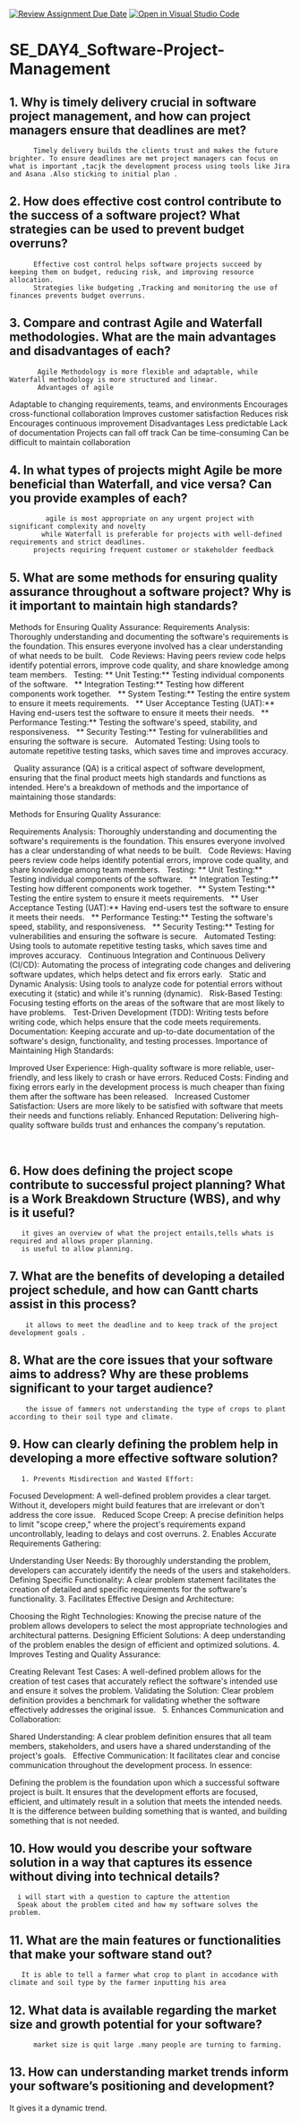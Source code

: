 [![Review Assignment Due Date](https://classroom.github.com/assets/deadline-readme-button-22041afd0340ce965d47ae6ef1cefeee28c7c493a6346c4f15d667ab976d596c.svg)](https://classroom.github.com/a/9pw6JKcu)
[![Open in Visual Studio Code](https://classroom.github.com/assets/open-in-vscode-2e0aaae1b6195c2367325f4f02e2d04e9abb55f0b24a779b69b11b9e10269abc.svg)](https://classroom.github.com/online_ide?assignment_repo_id=18611978&assignment_repo_type=AssignmentRepo)
# SE_DAY4_Software-Project-Management
## 1. Why is timely delivery crucial in software project management, and how can project managers ensure that deadlines are met?
          Timely delivery builds the clients trust and makes the future brighter. To ensure deadlines are met project managers can focus on what is important ,tacjk the development process using tools like Jira and Asana .Also sticking to initial plan .
## 2. How does effective cost control contribute to the success of a software project? What strategies can be used to prevent budget overruns?
          Effective cost control helps software projects succeed by keeping them on budget, reducing risk, and improving resource allocation.
          Strategies like budgeting ,Tracking and monitoring the use of finances prevents budget overruns.
## 3. Compare and contrast Agile and Waterfall methodologies. What are the main advantages and disadvantages of each?
           Agile Methodology is more flexible and adaptable, while Waterfall methodology is more structured and linear.
           Advantages of agile 
   Adaptable to changing requirements, teams, and environments 
   Encourages cross-functional collaboration 
   Improves customer satisfaction 
   Reduces risk 
  Encourages continuous improvement 
  Disadvantages
Less predictable 
Lack of documentation 
Projects can fall off track 
Can be time-consuming 
Can be difficult to maintain collaboration 

## 4. In what types of projects might Agile be more beneficial than Waterfall, and vice versa? Can you provide examples of each?
             agile is most appropriate on any urgent project with significant complexity and novelty
            while Waterfall is preferable for projects with well-defined requirements and strict deadlines.
          projects requiring frequent customer or stakeholder feedback
## 5. What are some methods for ensuring quality assurance throughout a software project? Why is it important to maintain high standards?
  Methods for Ensuring Quality Assurance:
Requirements Analysis:
Thoroughly understanding and documenting the software's requirements is the foundation. This ensures everyone involved has a clear understanding of what needs to be built.   
Code Reviews:
Having peers review code helps identify potential errors, improve code quality, and share knowledge among team members.   
Testing:
** Unit Testing:** Testing individual components of the software.   
** Integration Testing:** Testing how different components work together.   
** System Testing:** Testing the entire system to ensure it meets requirements.   
** User Acceptance Testing (UAT):** Having end-users test the software to ensure it meets their needs.   
** Performance Testing:** Testing the software's speed, stability, and responsiveness.   
** Security Testing:** Testing for vulnerabilities and ensuring the software is secure.   
Automated Testing:
Using tools to automate repetitive testing tasks, which saves time and improves accuracy.

          Quality assurance (QA) is a critical aspect of software development, ensuring that the final product meets high standards and functions as intended. Here's a breakdown of methods and the importance of maintaining those standards:   

Methods for Ensuring Quality Assurance:

Requirements Analysis:
Thoroughly understanding and documenting the software's requirements is the foundation. This ensures everyone involved has a clear understanding of what needs to be built.   
Code Reviews:
Having peers review code helps identify potential errors, improve code quality, and share knowledge among team members.   
Testing:
** Unit Testing:** Testing individual components of the software.   
** Integration Testing:** Testing how different components work together.   
** System Testing:** Testing the entire system to ensure it meets requirements.   
** User Acceptance Testing (UAT):** Having end-users test the software to ensure it meets their needs.   
** Performance Testing:** Testing the software's speed, stability, and responsiveness.   
** Security Testing:** Testing for vulnerabilities and ensuring the software is secure.   
Automated Testing:
Using tools to automate repetitive testing tasks, which saves time and improves accuracy.   
Continuous Integration and Continuous Delivery (CI/CD):
Automating the process of integrating code changes and delivering software updates, which helps detect and fix errors early.   
Static and Dynamic Analysis:
Using tools to analyze code for potential errors without executing it (static) and while it's running (dynamic).   
Risk-Based Testing:
Focusing testing efforts on the areas of the software that are most likely to have problems.   
Test-Driven Development (TDD):
Writing tests before writing code, which helps ensure that the code meets requirements.
Documentation:
Keeping accurate and up-to-date documentation of the software's design, functionality, and testing processes.
Importance of Maintaining High Standards:

Improved User Experience:
High-quality software is more reliable, user-friendly, and less likely to crash or have errors.
Reduced Costs:
Finding and fixing errors early in the development process is much cheaper than fixing them after the software has been released.   
Increased Customer Satisfaction:
Users are more likely to be satisfied with software that meets their needs and functions reliably.
Enhanced Reputation:
Delivering high-quality software builds trust and enhances the company's reputation.

   

## 6. How does defining the project scope contribute to successful project planning? What is a Work Breakdown Structure (WBS), and why is it useful?
       it gives an overview of what the project entails,tells whats is required and allows proper planning.
       is useful to allow planning.
## 7. What are the benefits of developing a detailed project schedule, and how can Gantt charts assist in this process?
        it allows to meet the deadline and to keep track of the project development goals . 
        
## 8. What are the core issues that your software aims to address? Why are these problems significant to your target audience?
        the issue of fammers not understanding the type of crops to plant according to their soil type and climate.
## 9. How can clearly defining the problem help in developing a more effective software solution?
       1. Prevents Misdirection and Wasted Effort:

Focused Development:
A well-defined problem provides a clear target. Without it, developers might build features that are irrelevant or don't address the core issue.   
Reduced Scope Creep:
A precise definition helps to limit "scope creep," where the project's requirements expand uncontrollably, leading to delays and cost overruns.
2. Enables Accurate Requirements Gathering:

Understanding User Needs:
By thoroughly understanding the problem, developers can accurately identify the needs of the users and stakeholders.
Defining Specific Functionality:
A clear problem statement facilitates the creation of detailed and specific requirements for the software's functionality.
3. Facilitates Effective Design and Architecture:

Choosing the Right Technologies:
Knowing the precise nature of the problem allows developers to select the most appropriate technologies and architectural patterns.
Designing Efficient Solutions:
A deep understanding of the problem enables the design of efficient and optimized solutions.
4. Improves Testing and Quality Assurance:

Creating Relevant Test Cases:
A well-defined problem allows for the creation of test cases that accurately reflect the software's intended use and ensure it solves the problem.
Validating the Solution:
Clear problem definition provides a benchmark for validating whether the software effectively addresses the original issue.   
5. Enhances Communication and Collaboration:

Shared Understanding:
A clear problem definition ensures that all team members, stakeholders, and users have a shared understanding of the project's goals.   
Effective Communication:
It facilitates clear and concise communication throughout the development process.
In essence:

Defining the problem is the foundation upon which a successful software project is built. It ensures that the development efforts are focused, efficient, and ultimately result in a solution that meets the intended needs.   
It is the difference between building something that is wanted, and building something that is not needed.


## 10. How would you describe your software solution in a way that captures its essence without diving into technical details?
      i will start with a question to capture the attention
      Speak about the problem cited and how my software solves the problem.
## 11. What are the main features or functionalities that make your software stand out?
       It is able to tell a farmer what crop to plant in accodance with climate and soil type by the farmer inputting his area
## 12. What data is available regarding the market size and growth potential for your software?

          market size is quit large .many people are turning to farming.
## 13. How can understanding market trends inform your software’s positioning and development?
  It gives it a dynamic trend.

